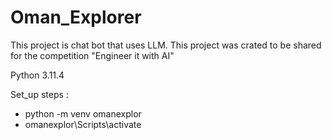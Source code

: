 # Oman_Explorer
This project is chat bot that uses LLM. This project was crated to be shared for the competition  "Engineer it with AI"

Python 3.11.4 

Set_up steps :
- python -m venv omanexplor
-  omanexplor\Scripts\activate